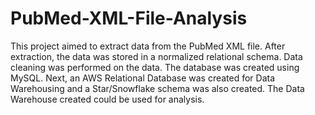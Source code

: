 # PubMed-XML-File-Analysis

This project aimed to extract data from the PubMed XML file. After extraction, the data was stored in a normalized relational schema. Data cleaning was performed on the data. The database was created using MySQL. Next, an AWS Relational Database was created for Data Warehousing and a Star/Snowflake schema was also created. The Data Warehouse created could be used for analysis.
